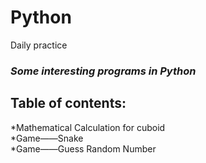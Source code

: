 # Python
Daily practice  
### *Some interesting programs in Python*  
## Table of contents:  
*Mathematical Calculation for cuboid   
*Game——Snake  
*Game——Guess Random Number  
